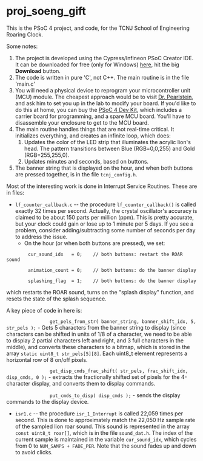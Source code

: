 # proj_soeng_gift
This is the PSoC 4 project, and code, for the TCNJ School of Engineering Roaring Clock.

Some notes:

1. The project is developed using the Cypress/Infineon PSoC Creator IDE.  It can be downloaded for free (only for Windows) [here](https://www.infineon.com/cms/en/design-support/tools/sdk/psoc-software/psoc-creator/?utm_source=cypress&utm_medium=referral&utm_campaign=202110_globe_en_all_integration-training), hit the big **Download** button.
2. The code is written in pure 'C', not C++.  The main routine is in the file 'main.c'
3. You will need a physical device to reprogram your  microcontroller unit (MCU) module.  The cheapest approach would be to visit [Dr. Pearlstein](https://pearlstein.pages.tcnj.edu), and ask him to set you up in the lab to modify your board.  If you'd like to do this at home, you can buy the [PSoC 4 Dev Kit](https://www.digikey.com/en/products/detail/cypress-semiconductor-corp/CY8CKIT-042-BLE-A/6189340), which includes a carrier board for programming, and a spare MCU board.  You'll have to disassemble your enclosure to get to the MCU board.
4. The main routine handles things that are not real-time critical.  It initializes everything, and creates an infinite loop, which does:
    1. Updates the color of the LED strip that illuminates the acrylic lion's head.  The pattern transitions between Blue (RGB=0,0,255) and Gold (RGB=255,255,0).
    2. Updates minutes and seconds, based on buttons.
5. The banner string that is displayed on the hour, and when both buttons are pressed together, is in the file `tcnj_config.h`.

Most of the interesting work is done in Interrupt Service Routines.  These are in files:

- `lf_counter_callback.c` -- the procedure `lf_counter_callback()` is called exactly 32 times per second.  Actually, the crystal oscillator's accuracy is claimed to be about 150 parts per million (ppm).  This is pretty accurate, but your clock could gain or lose up to 1 minute per 5 days.  If you see a problem, consider adding/subtracting some number of seconds per day to address the issue.
    - On the hour (or when both buttons are pressed), we set:

`        cur_sound_idx   = 0;    // both buttons: restart the ROAR sound`

`        animation_count = 0;    // both buttons: do the banner display`

`        splashing_flag  = 1;    // both buttons: do the banner display`

which restarts the ROAR sound, turns on the "splash display" function, and resets the state of the splash sequence.

A key piece of code in here is:

`                get_pels_from_str( banner_string, banner_shift_idx, 5, str_pels );` - Gets 5 characters from the banner string to display (since characters can be shifted in units of 1/8 of a character, we need to be able to display 2 partial characters left and right, and 3 full characters in the middle), and converts these characters to a bitmap, which is stored in the array `static uint8_t str_pels[5][8]`.  Each uint8_t element represents a horizontal row of 8 on/off pixels.

`                get_disp_cmds_frac_shift( str_pels, frac_shift_idx, disp_cmds, 0 );` - extracts the fractionally shifted set of pixels for the 4-character display, and converts them to display commands. 

`                put_cmds_to_disp( disp_cmds );` - sends the display commands to the display device.


- `isr1.c` -- the procedure `isr_1_Interrupt` is called 22,059 times per second.  This is done to approximately match the 22,050 Hz sample rate of the sampled lion roar sound.  This sound is represented in the array `const uint8_t roar[]`, which is in the file `sound_dat.h`.  The index of the current sample is maintained in the variable `cur_sound_idx`, which cycles from 0 to `NUM_SAMPS + FADE_PER`.  Note that the sound fades up and down to avoid clicks.
